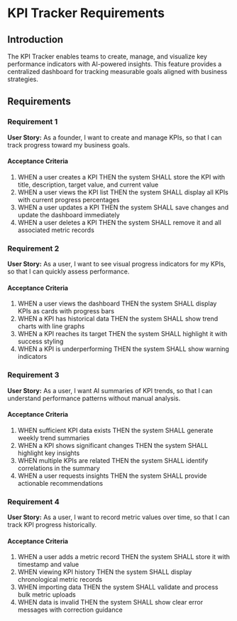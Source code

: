 # KPI Tracker Requirements

## Introduction

The KPI Tracker enables teams to create, manage, and visualize key performance indicators with AI-powered insights. This feature provides a centralized dashboard for tracking measurable goals aligned with business strategies.

## Requirements

### Requirement 1

**User Story:** As a founder, I want to create and manage KPIs, so that I can track progress toward my business goals.

#### Acceptance Criteria

1. WHEN a user creates a KPI THEN the system SHALL store the KPI with title, description, target value, and current value
2. WHEN a user views the KPI list THEN the system SHALL display all KPIs with current progress percentages
3. WHEN a user updates a KPI THEN the system SHALL save changes and update the dashboard immediately
4. WHEN a user deletes a KPI THEN the system SHALL remove it and all associated metric records

### Requirement 2

**User Story:** As a user, I want to see visual progress indicators for my KPIs, so that I can quickly assess performance.

#### Acceptance Criteria

1. WHEN a user views the dashboard THEN the system SHALL display KPIs as cards with progress bars
2. WHEN a KPI has historical data THEN the system SHALL show trend charts with line graphs
3. WHEN a KPI reaches its target THEN the system SHALL highlight it with success styling
4. WHEN a KPI is underperforming THEN the system SHALL show warning indicators

### Requirement 3

**User Story:** As a user, I want AI summaries of KPI trends, so that I can understand performance patterns without manual analysis.

#### Acceptance Criteria

1. WHEN sufficient KPI data exists THEN the system SHALL generate weekly trend summaries
2. WHEN a KPI shows significant changes THEN the system SHALL highlight key insights
3. WHEN multiple KPIs are related THEN the system SHALL identify correlations in the summary
4. WHEN a user requests insights THEN the system SHALL provide actionable recommendations

### Requirement 4

**User Story:** As a user, I want to record metric values over time, so that I can track KPI progress historically.

#### Acceptance Criteria

1. WHEN a user adds a metric record THEN the system SHALL store it with timestamp and value
2. WHEN viewing KPI history THEN the system SHALL display chronological metric records
3. WHEN importing data THEN the system SHALL validate and process bulk metric uploads
4. WHEN data is invalid THEN the system SHALL show clear error messages with correction guidance